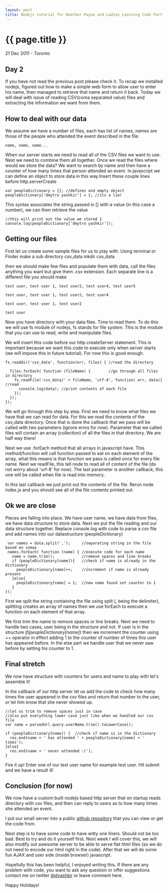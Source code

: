 ```yaml
---
layout: post
title: Nodejs tutorial for Heather Payne and Ladies Learning Code Part 2
---
```


{{ page.title }}
================

<p class="meta">21 Dec 2011 - Toronto</p>

Day 2
-----

If you have not read the previous post please check it. To recap we installed nodejs, figured out how to make a simple web form to allow user to enter his name, then managed to retrieve that name and return it back. Today we will deal with issue of reading CSV(coma separated value) files and extracting the information we want from them.


How to deal with our data
-------------------------

We assume we have a number of files, each has list of names, names are those of the people who attended the event described in the file:

    name, name, name...

When our server starts we need to read all of the CSV files we want to use. Next we need to combine them all together. Once we read the files where would we store the data? We want to search by name and then have a counter of how many times that person attended an event. In javascript we can define an object to store data in this way.Insert these couple lines before http.serverCreate

    var peopleDictionary = {}; //defines and empty object
    peopleDictionary['dmytro yashkir'] = 1; //its a lie!

This syntax associates the string passed in [] with a value (in this case a number), we can then retrieve the value

    //this will print out the value we stored 1
    console.log(peopleDictionary['dmytro yashkir']); 


Getting our files
-----------------

First let us create some sample files for us to play with. Using terminal or Finder make a sub directory csv_data
    mkdir csv_data

then we should make few files and populate them with data, call the files anything you want but give them .csv extension. Each separate line is a different file you should make

    test user, test user 1, test user2, test user4, test user5
    
    test user, test user 1, test user2, test user4

    test user, test user 1, test user2

    test user

Now you have directory with your data files. Time to read them. To do this we will use fs module of nodejs, fs stands for file system. This is the module that you can use to read, write and manipulate files.

We will insert this code before our http.createServer statement. This is important because we want this code to execute only when server starts (we will impove this in future tutorial). For now this is good enough.

    
    fs.readdir('csv_data', function(err, files) { //read the directory
  
      files.forEach( function (fileName) {        //go through all files in directory
        fs.readFile('csv_data/' + fileName, 'utf-8', function( err, data){ //read
          console.log(data); //print contents of each file
        });
      });
    });

We will go through this step by step. First we need to know what files we have that we can read for data. For this we read the contents of the csv_data directory. Once that is done the callback that we pass will be called with two parameters (ignore erros for now). Parameter that we called files will contain an array (collection) of all the files in that directory. We are half way there!

Next we use .forEach method that all arrays in javascript have. This method/function will call function passed to eat on each element of the array, what this means is that function we pass is called once for every file name.  Next we readFile, this tell node to read all of content of the file (do not worry about 'urf-8' for now). The last parameter is another callback, this one will be called when file is read into memory.

In this last callback we just print out the contents of the file. Rerun node index.js and you should see all of the file contents printed out.

Ok we are close
---------------

Pieces are falling into place. We have user name, we have data from files, we have data structure to store data. Next we put the file reading and our data structure together. Replace console.log with code to parse a csv file and add names into our datastructure (peopleDictionary)

     var names = data.split(',');     //separating string in the file based on comas
     names.forEach( function (name) { //execute code for each name
       name = name.trim();            //remove spaces and line breaks
       if (peopleDictionary[name]){   //check if name is already in the dictionary
         peopleDictionary[name]++;    //increment if name is already present
       }else{
         peopleDictionary[name] = 1;  //new name found set counter to 1
       }
    });

First we split the string containing the file using split (, being the delimiter), splitting creates an array of names then we use forEach to execute a function on each element of that array.

We first trim the name to remove spaces or line breaks. Next we need to handle two cases, user being in the structure and not. If user is in the structure *if(peopleDictionary[name])* then we increment the counter using ++ operator in effect adding 1 to the counter of number of times this user has appeared before. In the else part we handle user that we never saw before by setting his counter to 1.

Final stretch
-------------

We now have structure with counters for users and name to play with let's assemble it!

In the callback of our http server let us add the code to check how many times the user appeared in the csv files and return that number to the user, or let him know that she never showed up.

    //let us trim to remove spaces just in case
    //also put everything lower case just like when we handled our csv file
    var name = parsedUrl.query.userName.trim().toLowerCase(); 

    if (peopleDictionary[name]) {  //check if name is in the dictionary
      res.end(name + ' has attended ' + peopleDictionary[name] + ' times');
    }else{
      res.end(name + ' never attended :(');
    }
 
Fire it up! Enter one of our test user name for example test user. Hit submit and we have a result 4!

Conclusion (for now)
--------------------

We now have a custom built nodejs based http server that on startup reads directory with csv files, and then can reply to users as to how many times she attended an event.

I put our small server into a public [github repository](https://github.com/dyashkir/nodejs_tutorial_llc) that you can view or get the code from.

Next step is to have some code to have witty one liners. Should not be too bad. Best to try and do it yourself first. Next week I will cover this, we will also modify out awesome server to be able to serve flat html files (so we do not need to encode our html right in the code). After that we will do some fun AJAX and user side (inside browser) javascript.

Hopefully this has been helpful, I enjoyed writing this. If there are any problem with code, you want to ask any question or offer suggestions contact me on twitter [@dyashkir](https://twitter.com/#!/dyashkir) or leave comment here.

Happy Holidays!
